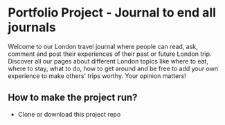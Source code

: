 # Portfolio Project - Journal to end all journals

Welcome to our London travel journal where people can read, ask, comment and post their experiences of their past or future London trip.
Discover all our pages about different London topics like where to eat, where to stay, what to do, how to get around and be free to add your own
experience to make others' trips worthy. Your opinion matters!

## How to make the project run?

- Clone or download this project repo
